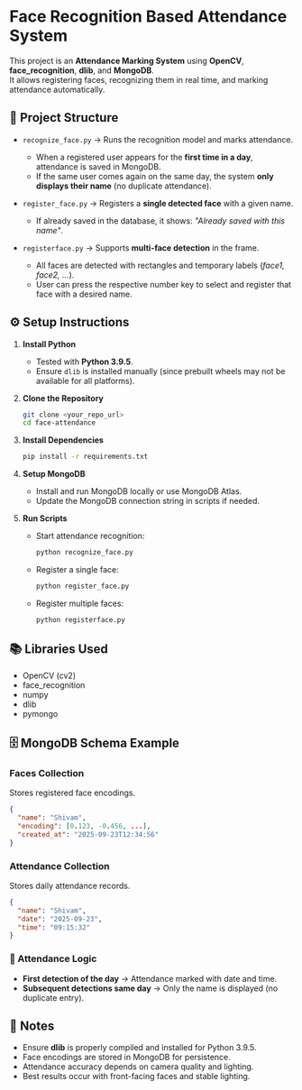 # Face Recognition Based Attendance System

This project is an **Attendance Marking System** using **OpenCV**, **face_recognition**, **dlib**, and **MongoDB**.  
It allows registering faces, recognizing them in real time, and marking attendance automatically.  

## 📂 Project Structure
- `recognize_face.py` → Runs the recognition model and marks attendance.  
  - When a registered user appears for the **first time in a day**, attendance is saved in MongoDB.  
  - If the same user comes again on the same day, the system **only displays their name** (no duplicate attendance).
    
- `register_face.py` → Registers a **single detected face** with a given name.  
  - If already saved in the database, it shows: *"Already saved with this name"*.
    
- `registerface.py` → Supports **multi-face detection** in the frame.  
  - All faces are detected with rectangles and temporary labels (*face1, face2, …*).  
  - User can press the respective number key to select and register that face with a desired name.  

## ⚙️ Setup Instructions

1. **Install Python**  
   - Tested with **Python 3.9.5**.  
   - Ensure `dlib` is installed manually (since prebuilt wheels may not be available for all platforms).  

2. **Clone the Repository**
   ```bash
   git clone <your_repo_url>
   cd face-attendance
   ```

3. **Install Dependencies**

   ```bash
   pip install -r requirements.txt
   ```

4. **Setup MongoDB**

   * Install and run MongoDB locally or use MongoDB Atlas.
   * Update the MongoDB connection string in scripts if needed.

5. **Run Scripts**

   * Start attendance recognition:

     ```bash
     python recognize_face.py
     ```
   * Register a single face:

     ```bash
     python register_face.py
     ```
   * Register multiple faces:

     ```bash
     python registerface.py
     ```

## 📚 Libraries Used

* OpenCV (cv2)
* face\_recognition
* numpy
* dlib
* pymongo

## 🗄 MongoDB Schema Example

### **Faces Collection**

Stores registered face encodings.

```json
{
  "name": "Shivam",
  "encoding": [0.123, -0.456, ...],
  "created_at": "2025-09-23T12:34:56"
}
```

### **Attendance Collection**

Stores daily attendance records.

```json
{
  "name": "Shivam",
  "date": "2025-09-23",
  "time": "09:15:32"
}
```

### 🔑 Attendance Logic

* **First detection of the day** → Attendance marked with date and time.
* **Subsequent detections same day** → Only the name is displayed (no duplicate entry).

## 📝 Notes

* Ensure **dlib** is properly compiled and installed for Python 3.9.5.
* Face encodings are stored in MongoDB for persistence.
* Attendance accuracy depends on camera quality and lighting.
* Best results occur with front-facing faces and stable lighting.
